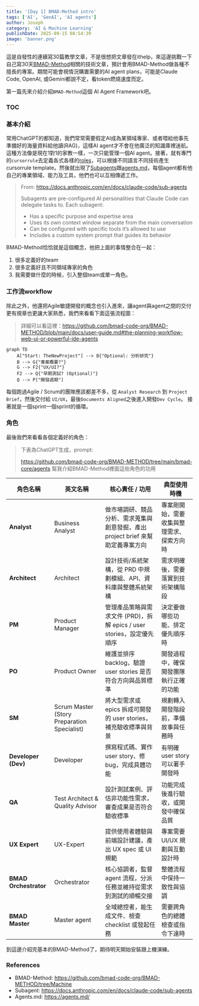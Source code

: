 ```yaml
---
title: '[Day 1] BMAD-Method intro'
tags: ['AI', 'GenAI', 'AI agents']
author: Joseph
category: 'AI & Machine Learning'
publishDate: 2025-09-15 08:54:39
image: 'banner.png'
---
```


這是自發性的連續寫30篇教學文章，不是很想把文章發在ithelp，來這邊挑戰一下自己寫30天[BMAD-Method](https://github.com/bmad-code-org/BMAD-METHOD/tree/main)相關的技術文章，預計會用BMAD-Method做各種不擅長的專案。期間可能會視情況購置需要的AI agent plans，可能是Claude Code, OpenAI, 或Gemini都說不定，看token燃燒速度而定。

第一篇先來介紹介紹`BMAD-Method`這個 AI Agent Framework吧。

### TOC

<!-- more -->

### 基本介紹

常用ChatGPT的都知道，我們常常需要假定AI成為某領域專家、或者喂給他事先準備好的海量資料給他讀(RAG)，這樣AI agent才不會在他廣泛的知識庫裡迷航。這種方法像是現在1對1的家教一樣，一次只能管理一個AI agent。接著，就有專門的`cursorrule`去定義各式各樣的[roles](https://cursorrules.org/)，可以根據不同語言不同技術產生cursorrule template。然後就出現了[Subagents](https://docs.anthropic.com/en/docs/claude-code/sub-agents)跟[agents.md](https://agents.md/)，每個agent都有他自己的專業領域、能力及工具，他們也可以互相傳遞工作。

> From: https://docs.anthropic.com/en/docs/claude-code/sub-agents
>
> Subagents are pre-configured AI personalities that Claude Code can delegate tasks to. Each subagent:
>
> - Has a specific purpose and expertise area
> - Uses its own context window separate from the main conversation
> - Can be configured with specific tools it’s allowed to use
> - Includes a custom system prompt that guides its behavior

BMAD-Method恰恰就是這個概念，他把上面的事情整合在一起：

1. 很多定義好的team
2. 很多定義好且不同領域專家的角色
3. 我需要做什麼的時候，引入整個team或單一角色。

### 工作流workflow

除此之外，他還把Agile敏捷開發的概念也引入進來，讓agent與agent之間的交付更有規章也更讓大家熟悉，我們來看看下面這張流程圖：

> 詳細可以看這裡：https://github.com/bmad-code-org/BMAD-METHOD/blob/main/docs/user-guide.md#the-planning-workflow-web-ui-or-powerful-ide-agents

```mermaid
graph TD
    A["Start: TheNewProject"] --> B{"Optional: 分析研究"}
    B --> G{"專案概要?"}
    G --> F2{"UX/UI?"}
    F2 --> Q{"早期測試? (Optional)"}
    Q --> P["開發週期"]

```

每個跑過Agile / Scrum的團隊應該都差不多，從 `Analyst Research` 到 `Project Brief`，然後交付給 `UI/UX`，最後`Documents Aligned`之後進入開發`Dev Cycle`。
接著就是一個sprint一個sprint的循環。

### 角色

最後我們來看看各個定義好的角色：

> 下表為ChatGPT生成，prompt:
>
> https://github.com/bmad-code-org/BMAD-METHOD/tree/main/bmad-core/agents
> 幫我介紹BMAD-Method裡面這些角色的功用

| 角色名稱              | 英文名稱                                    | 核心責任 / 功用                                                                 | 典型使用時機                               |
| --------------------- | ------------------------------------------- | ------------------------------------------------------------------------------- | ------------------------------------------ |
| **Analyst**           | Business Analyst                            | 做市場調研、競品分析、需求蒐集與創意發掘，產出 project brief 來幫助定義專案方向 | 專案剛開始，需要收集與整理需求、探索方向時 |
| **Architect**         | Architect                                   | 設計技術/系統架構，從 PRD 中規劃模組、API、資料庫與整體系統架構                 | 需求明確後，需要落實到技術架構階段         |
| **PM**                | Product Manager                             | 管理產品策略與需求文件 (PRD)，拆解 epics / user stories，設定優先順序           | 決定要做哪些功能、排定優先順序時           |
| **PO**                | Product Owner                               | 維護並排序 backlog，驗證 user stories 是否符合方向與品質標準                    | 開發過程中，確保開發團隊執行正確的功能     |
| **SM**                | Scrum Master (Story Preparation Specialist) | 將大型需求或 epics 拆成可開發的 user stories，補充驗收標準與背景                | 規劃轉入開發階段前，準備故事與任務時       |
| **Developer (Dev)**   | Developer                                   | 撰寫程式碼、實作 user story、修 bug，完成具體功能                               | 有明確 user story 可以著手開發時           |
| **QA**                | Test Architect & Quality Advisor            | 設計測試案例、評估非功能性需求，審查成果是否符合驗收標準                        | 功能完成後進行驗收，或開發中確保品質       |
| **UX Expert**         | UX-Expert                                   | 提供使用者體驗與前端設計建議，產出 UX spec 或 UI 規範                           | 專案需要 UI/UX 規劃與互動設計時            |
| **BMAD Orchestrator** | Orchestrator                                | 核心協調者，監督 agent 流程，分派任務並維持從需求到測試的順暢交接               | 整體流程中保持一致性與協調                 |
| **BMAD Master**       | Master agent                                | 全域總控者，能生成文件、檢查 checklist 或發起任務                               | 需要跨角色的總體檢查或指令下達時           |

到這邊介紹完基本的BMAD-Method了，期待明天開始安裝跟上機演練。

### References

- BMAD-Method: https://github.com/bmad-code-org/BMAD-METHOD/tree/Machine
- Subagent: https://docs.anthropic.com/en/docs/claude-code/sub-agents
- Agents.md: https://agents.md/
